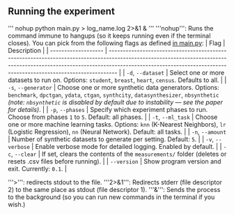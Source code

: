 ## Running the experiment
'''
nohup python main.py > log_name.log 2>&1 &
'''
'''nohup''': Runs the command immune to hangups (so it keeps running even if the terminal closes).
You can pick from the following flags as defined [in main.py](https://github.com/PepijndeReus/PET-experiments/blob/main/main.py#L14):
| Flag                | Description                                                                                                                                                                                                                                   |
| ------------------- | --------------------------------------------------------------------------------------------------------------------------------------------------------------------------------------------------------------------------------------------- |
| `-d`, `--dataset`   | Select one or more datasets to run on. Options: `student`, `breast`, `heart`, `census`. Defaults to all.                                                                                                                                      |
| `-s`, `--generator` | Choose one or more synthetic data generators. Options: `benchmark`, `dpctgan`, `ydata`, `ctgan`, `synthcity`, `datasynthesizer`, `nbsynthetic` *(note: `nbsynthetic` is disabled by default due to instability — see the paper for details)*. |
| `-p`, `--phases`    | Specify which experiment phases to run. Choose from phases `1` to `5`. Default: all phases.                                                                                                                                                   |
| `-t`, `--ml_task`   | Choose one or more machine learning tasks. Options: `knn` (K-Nearest Neighbors), `lr` (Logistic Regression), `nn` (Neural Network). Default: all tasks.                                                                                       |
| `-n`, `--amount`    | Number of synthetic datasets to generate per setting. Default: `5`.                                                                                                                                                                           |
| `-v`, `--verbose`   | Enable verbose mode for detailed logging. Enabled by default.                                                                                                                                                                                 |
| `-c`, `--clear`     | If set, clears the contents of the `measurements/` folder (deletes or resets .csv files before running).                                                                                                                                      |
| `--version`         | Show program version and exit. Currently: `0.1`.                                                                                                                                                                                              |

'''>''': redirects stdout to the file.
'''2>&1''': Redirects stderr (file descriptor 2) to the same place as stdout (file descriptor 1).
'''&''': Sends the process to the background (so you can run new commands in the terminal if you wish.)